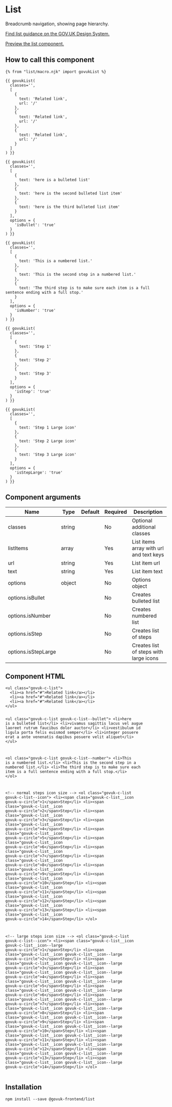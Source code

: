 


<h1 class="govuk-u-heading-36">
List
</h1>

<p class="govuk-u-core-24">
  Breadcrumb navigation, showing page hierarchy.
</p>

<p class="govuk-u-copy-19">
  <a href="http://www.linktodesignsystem.com/list">Find list guidance on the GOV.UK Design System.</a>
</p>


<p class="govuk-u-copy-19">
<a href="http://govuk-frontend-review.herokuapp.com/components/list/preview">Preview the list component.
</a>
</p>

  <h2 class="govuk-u-heading-24">How to call this component</h2>

  <pre><code>{% from &quot;list/macro.njk&quot; import govukList %}

{{ govukList(
  classes=&#39;&#39;,
  [
    {
      text: &#39;Related link&#39;,
      url: &#39;/&#39;
    },
    {
      text: &#39;Related link&#39;,
      url: &#39;/&#39;
    },
    {
      text: &#39;Related link&#39;,
      url: &#39;/&#39;
    }
  ]
) }}

{{ govukList(
  classes=&#39;&#39;,
  [
    {
      text: &#39;here is a bulleted list&#39;
    },
    {
      text: &#39;here is the second bulleted list item&#39;
    },
    {
      text: &#39;here is the third bulleted list item&#39;
    }
  ],
  options = {
    &#39;isBullet&#39;: &#39;true&#39;
  }
) }}

{{ govukList(
  classes=&#39;&#39;,
  [
    {
      text: &#39;This is a numbered list.&#39;
    },
    {
      text: &#39;This is the second step in a numbered list.&#39;
    },
    {
      text: &#39;The third step is to make sure each item is a full sentence ending with a full stop.&#39;
    }
  ],
  options = {
    &#39;isNumber&#39;: &#39;true&#39;
  }
) }}

{{ govukList(
  classes=&#39;&#39;,
  [
    {
      text: &#39;Step 1&#39;
    },
    {
      text: &#39;Step 2&#39;
    },
    {
      text: &#39;Step 3&#39;
    }
  ],
  options = {
    &#39;isStep&#39;: &#39;true&#39;
  }
) }}

{{ govukList(
  classes=&#39;&#39;,
  [
    {
      text: &#39;Step 1 Large icon&#39;
    },
    {
      text: &#39;Step 2 Large icon&#39;
    },
    {
      text: &#39;Step 3 Large icon&#39;
    }
  ],
  options = {
    &#39;isStepLarge&#39;: &#39;true&#39;
  }
) }}
</code></pre>

<h2 class="govuk-u-heading-24">Component arguments</h2>

<div>

<!-- TODO: Use the table macro here and pass it component argument data -->
| Name                | Type   | Default | Required | Description
|---                  |---     |---      |---       |---
| classes             | string |         | No       | Optional additional classes
| listItems           | array  |         | Yes      | List items array with url and text keys
| url                 | string |         | Yes      | List item url
| text                | string |         | Yes      | List item text
| options             | object |         | No       | Options object
| options.isBullet    |        |         | No       | Creates bulleted list
| options.isNumber    |        |         | No       | Creates numbered list
| options.isStep      |        |         | No       | Creates list of steps
| options.isStepLarge |        |         | No       | Creates list of steps with large icons

</div>

<h2 class="govuk-u-heading-24">Component HTML</h2>
<pre><code>&lt;ul class=&quot;govuk-c-list&quot;&gt;
  &lt;li&gt;&lt;a href=&quot;#&quot;&gt;Related link&lt;/a&gt;&lt;/li&gt;
  &lt;li&gt;&lt;a href=&quot;#&quot;&gt;Related link&lt;/a&gt;&lt;/li&gt;
  &lt;li&gt;&lt;a href=&quot;#&quot;&gt;Related link&lt;/a&gt;&lt;/li&gt;
&lt;/ul&gt;

&lt;ul class=&quot;govuk-c-list govuk-c-list--bullet&quot;&gt;
  &lt;li&gt;here is a bulleted list&lt;/li&gt;
  &lt;li&gt;vivamus sagittis lacus vel augue laoreet rutrum faucibus dolor auctor&lt;/li&gt;
  &lt;li&gt;vestibulum id ligula porta felis euismod semper&lt;/li&gt;
  &lt;li&gt;integer posuere erat a ante venenatis dapibus posuere velit aliquet&lt;/li&gt;
&lt;/ul&gt;

&lt;ol class=&quot;govuk-c-list govuk-c-list--number&quot;&gt;
  &lt;li&gt;This is a numbered list.&lt;/li&gt;
  &lt;li&gt;This is the second step in a numbered list.&lt;/li&gt;
  &lt;li&gt;The third step is to make sure each item is a full sentence ending with a full stop.&lt;/li&gt;
&lt;/ol&gt;

&lt;!-- normal steps icon size --&gt;
&lt;ol class=&quot;govuk-c-list govuk-c-list--icon&quot;&gt;
  &lt;li&gt;&lt;span class=&quot;govuk-c-list__icon govuk-u-circle&quot;&gt;1&lt;/span&gt;Step&lt;/li&gt;
  &lt;li&gt;&lt;span class=&quot;govuk-c-list__icon govuk-u-circle&quot;&gt;2&lt;/span&gt;Step&lt;/li&gt;
  &lt;li&gt;&lt;span class=&quot;govuk-c-list__icon govuk-u-circle&quot;&gt;3&lt;/span&gt;Step&lt;/li&gt;
  &lt;li&gt;&lt;span class=&quot;govuk-c-list__icon govuk-u-circle&quot;&gt;4&lt;/span&gt;Step&lt;/li&gt;
  &lt;li&gt;&lt;span class=&quot;govuk-c-list__icon govuk-u-circle&quot;&gt;5&lt;/span&gt;Step&lt;/li&gt;
  &lt;li&gt;&lt;span class=&quot;govuk-c-list__icon govuk-u-circle&quot;&gt;6&lt;/span&gt;Step&lt;/li&gt;
  &lt;li&gt;&lt;span class=&quot;govuk-c-list__icon govuk-u-circle&quot;&gt;7&lt;/span&gt;Step&lt;/li&gt;
  &lt;li&gt;&lt;span class=&quot;govuk-c-list__icon govuk-u-circle&quot;&gt;8&lt;/span&gt;Step&lt;/li&gt;
  &lt;li&gt;&lt;span class=&quot;govuk-c-list__icon govuk-u-circle&quot;&gt;9&lt;/span&gt;Step&lt;/li&gt;
  &lt;li&gt;&lt;span class=&quot;govuk-c-list__icon govuk-u-circle&quot;&gt;10&lt;/span&gt;Step&lt;/li&gt;
  &lt;li&gt;&lt;span class=&quot;govuk-c-list__icon govuk-u-circle&quot;&gt;11&lt;/span&gt;Step&lt;/li&gt;
  &lt;li&gt;&lt;span class=&quot;govuk-c-list__icon govuk-u-circle&quot;&gt;12&lt;/span&gt;Step&lt;/li&gt;
  &lt;li&gt;&lt;span class=&quot;govuk-c-list__icon govuk-u-circle&quot;&gt;13&lt;/span&gt;Step&lt;/li&gt;
  &lt;li&gt;&lt;span class=&quot;govuk-c-list__icon govuk-u-circle&quot;&gt;14&lt;/span&gt;Step&lt;/li&gt;
&lt;/ol&gt;

&lt;!-- large steps icon size --&gt;
&lt;ol class=&quot;govuk-c-list govuk-c-list--icon&quot;&gt;
  &lt;li&gt;&lt;span class=&quot;govuk-c-list__icon govuk-c-list__icon--large govuk-u-circle&quot;&gt;1&lt;/span&gt;Step&lt;/li&gt;
  &lt;li&gt;&lt;span class=&quot;govuk-c-list__icon govuk-c-list__icon--large govuk-u-circle&quot;&gt;2&lt;/span&gt;Step&lt;/li&gt;
  &lt;li&gt;&lt;span class=&quot;govuk-c-list__icon govuk-c-list__icon--large govuk-u-circle&quot;&gt;3&lt;/span&gt;Step&lt;/li&gt;
  &lt;li&gt;&lt;span class=&quot;govuk-c-list__icon govuk-c-list__icon--large govuk-u-circle&quot;&gt;4&lt;/span&gt;Step&lt;/li&gt;
  &lt;li&gt;&lt;span class=&quot;govuk-c-list__icon govuk-c-list__icon--large govuk-u-circle&quot;&gt;5&lt;/span&gt;Step&lt;/li&gt;
  &lt;li&gt;&lt;span class=&quot;govuk-c-list__icon govuk-c-list__icon--large govuk-u-circle&quot;&gt;6&lt;/span&gt;Step&lt;/li&gt;
  &lt;li&gt;&lt;span class=&quot;govuk-c-list__icon govuk-c-list__icon--large govuk-u-circle&quot;&gt;7&lt;/span&gt;Step&lt;/li&gt;
  &lt;li&gt;&lt;span class=&quot;govuk-c-list__icon govuk-c-list__icon--large govuk-u-circle&quot;&gt;8&lt;/span&gt;Step&lt;/li&gt;
  &lt;li&gt;&lt;span class=&quot;govuk-c-list__icon govuk-c-list__icon--large govuk-u-circle&quot;&gt;9&lt;/span&gt;Step&lt;/li&gt;
  &lt;li&gt;&lt;span class=&quot;govuk-c-list__icon govuk-c-list__icon--large govuk-u-circle&quot;&gt;10&lt;/span&gt;Step&lt;/li&gt;
  &lt;li&gt;&lt;span class=&quot;govuk-c-list__icon govuk-c-list__icon--large govuk-u-circle&quot;&gt;11&lt;/span&gt;Step&lt;/li&gt;
  &lt;li&gt;&lt;span class=&quot;govuk-c-list__icon govuk-c-list__icon--large govuk-u-circle&quot;&gt;12&lt;/span&gt;Step&lt;/li&gt;
  &lt;li&gt;&lt;span class=&quot;govuk-c-list__icon govuk-c-list__icon--large govuk-u-circle&quot;&gt;13&lt;/span&gt;Step&lt;/li&gt;
  &lt;li&gt;&lt;span class=&quot;govuk-c-list__icon govuk-c-list__icon--large govuk-u-circle&quot;&gt;14&lt;/span&gt;Step&lt;/li&gt;
&lt;/ol&gt;
</code></pre>

<h2 class="govuk-u-heading-24">Installation</h2>
<pre><code>npm install --save @govuk-frontend/list</code></pre>

